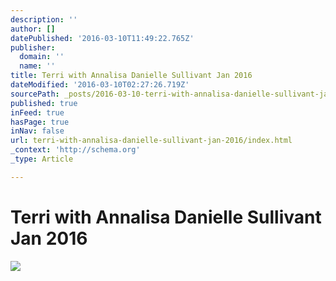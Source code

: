 ```yaml
---
description: ''
author: []
datePublished: '2016-03-10T11:49:22.765Z'
publisher:
  domain: ''
  name: ''
title: Terri with Annalisa Danielle Sullivant Jan 2016
dateModified: '2016-03-10T02:27:26.719Z'
sourcePath: _posts/2016-03-10-terri-with-annalisa-danielle-sullivant-jan-2016.md
published: true
inFeed: true
hasPage: true
inNav: false
url: terri-with-annalisa-danielle-sullivant-jan-2016/index.html
_context: 'http://schema.org'
_type: Article

---
```

# Terri with Annalisa Danielle Sullivant Jan 2016
![](https://the-grid-user-content.s3-us-west-2.amazonaws.com/715a574b-c90d-4706-adc2-b0f2ee736812.png)